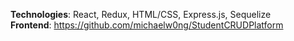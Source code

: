 **Technologies**: React, Redux, HTML/CSS, Express.js, Sequelize </br>
**Frontend**: https://github.com/michaelw0ng/StudentCRUDPlatform
